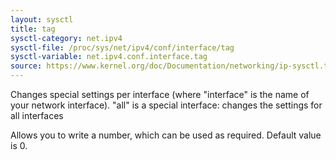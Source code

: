 ```yaml
---
layout: sysctl
title: tag
sysctl-category: net.ipv4
sysctl-file: /proc/sys/net/ipv4/conf/interface/tag
sysctl-variable: net.ipv4.conf.interface.tag
source: https://www.kernel.org/doc/Documentation/networking/ip-sysctl.txt
---
```


Changes special settings per interface (where "interface" is the name of your network interface). "all" is a special interface: changes the settings for all interfaces

Allows you to write a number, which can be used as required.
Default value is 0.

